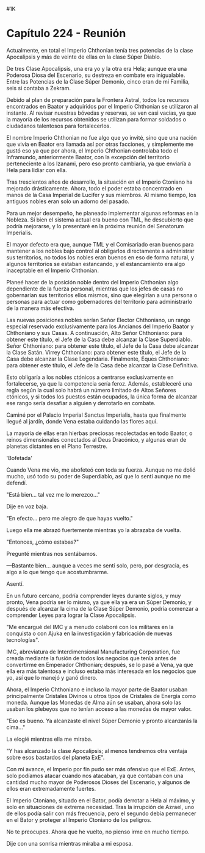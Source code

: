 
#1K 

# Capítulo 224 - Reunión


Actualmente, en total el Imperio Chthonian tenía tres potencias de la clase Apocalipsis y más de veinte de ellas en la clase Súper Diablo.

De tres Clase Apocalipsis, una era yo y la otra era Hela; aunque era una Poderosa Diosa del Escenario, su destreza en combate era inigualable. Entre las Potencias de la Clase Súper Demonio, cinco eran de mi Familia, seis si contaba a Zekram.

Debido al plan de preparación para la Frontera Astral, todos los recursos encontrados en Baator y adquiridos por el Imperio Chthonian se utilizaron al instante. Al revisar nuestras bóvedas y reservas, se ven casi vacías, ya que la mayoría de los recursos obtenidos se utilizan para formar soldados o ciudadanos talentosos para fortalecerlos.

El nombre Imperio Chthonian no fue algo que yo invité, sino que una nación que vivía en Baator era llamada así por otras facciones, y simplemente me gustó eso ya que por ahora, el Imperio Chthonian controlaba todo el Inframundo, anteriormente Baator, con la excepción del territorio perteneciente a los Izanami, pero eso pronto cambiaría, ya que enviaría a Hela para lidiar con ella.

Tras trescientos años de desarrollo, la situación en el Imperio Ctoniano ha mejorado drásticamente. Ahora, todo el poder estaba concentrado en manos de la Casa Imperial de Lucifer y sus miembros. Al mismo tiempo, los antiguos nobles eran solo un adorno del pasado.

Para un mejor desempeño, he planeado implementar algunas reformas en la Nobleza. Si bien el sistema actual era bueno con TML, he descubierto que podría mejorarse, y lo presentaré en la próxima reunión del Senatorum Imperialis.

El mayor defecto era que, aunque TML y el Comisariado eran buenos para mantener a los nobles bajo control al obligarlos directamente a administrar sus territorios, no todos los nobles eran buenos en eso de forma natural, y algunos territorios se estaban estancando, y el estancamiento era algo inaceptable en el Imperio Chthonian.

Planeé hacer de la posición noble dentro del Imperio Chthonian algo dependiente de la fuerza personal, mientras que los jefes de casas no gobernarían sus territorios ellos mismos, sino que elegirían a una persona o personas para actuar como gobernadores del territorio para administrarlo de la manera más efectiva.

Las nuevas posiciones nobles serían Señor Elector Chthoniano, un rango especial reservado exclusivamente para los Ancianos del Imperio Baator y Chthoniano y sus Casas. A continuación, Alto Señor Chthoniano: para obtener este título, el Jefe de la Casa debe alcanzar la Clase Superdiablo. Señor Chthoniano: para obtener este título, el Jefe de la Casa debe alcanzar la Clase Satán. Virrey Chthoniano: para obtener este título, el Jefe de la Casa debe alcanzar la Clase Legendaria. Finalmente, Eques Chthoniano: para obtener este título, el Jefe de la Casa debe alcanzar la Clase Definitiva.

Esto obligaría a los nobles ctónicos a centrarse exclusivamente en fortalecerse, ya que la competencia sería feroz. Además, estableceré una regla según la cual solo habrá un número limitado de Altos Señores ctónicos, y si todos los puestos están ocupados, la única forma de alcanzar ese rango sería desafiar a alguien y derrotarlo en combate.

Caminé por el Palacio Imperial Sanctus Imperialis, hasta que finalmente llegué al jardín, donde Vena estaba cuidando las flores aquí.

La mayoría de ellas eran hierbas preciosas recolectadas en todo Baator, o reinos dimensionales conectados al Deus Dracónico, y algunas eran de planetas distantes en el Plano Terrestre.

'Bofetada'

Cuando Vena me vio, me abofeteó con toda su fuerza. Aunque no me dolió mucho, usó todo su poder de Superdiablo, así que lo sentí aunque no me defendí.

"Está bien... tal vez me lo merezco..."

Dije en voz baja.

"En efecto... pero me alegro de que hayas vuelto."

Luego ella me abrazó fuertemente mientras yo la abrazaba de vuelta.

"Entonces, ¿cómo estabas?"

Pregunté mientras nos sentábamos.

—Bastante bien... aunque a veces me sentí solo, pero, por desgracia, es algo a lo que tengo que acostumbrarme.

Asentí.

En un futuro cercano, podría comprender leyes durante siglos, y muy pronto, Vena podría ser lo mismo, ya que ella ya era un Súper Demonio, y después de alcanzar la cima de la Clase Súper Demonio, podría comenzar a comprender Leyes para lograr la Clase Apocalipsis.

"Me encargué del IMC y a menudo colaboré con los militares en la conquista o con Ajuka en la investigación y fabricación de nuevas tecnologías".

IMC, abreviatura de Interdimensional Manufacturing Corporation, fue creada mediante la fusión de todos los negocios que tenía antes de convertirme en Emperador Chthonian; después, se lo pasé a Vena, ya que ella era más talentosa e incluso estaba más interesada en los negocios que yo, así que lo manejó y ganó dinero.

Ahora, el Imperio Chthoniano e incluso la mayor parte de Baator usaban principalmente Cristales Divinos u otros tipos de Cristales de Energía como moneda. Aunque las Monedas de Alma aún se usaban, ahora solo las usaban los plebeyos que no tenían acceso a las monedas de mayor valor.

"Eso es bueno. Ya alcanzaste el nivel Súper Demonio y pronto alcanzarás la cima..."

La elogié mientras ella me miraba.

"Y has alcanzado la clase Apocalipsis; al menos tendremos otra ventaja sobre esos bastardos del planeta ExE".

Con mi avance, el Imperio por fin pudo ser más ofensivo que el ExE. Antes, solo podíamos atacar cuando nos atacaban, ya que contaban con una cantidad mucho mayor de Poderosos Dioses del Escenario, y algunos de ellos eran extremadamente fuertes.

El Imperio Ctoniano, situado en el Bator, podía derrotar a Hela al máximo, y solo en situaciones de extrema necesidad. Tras la irrupción de Azrael, uno de ellos podía salir con más frecuencia, pero el segundo debía permanecer en el Bator y proteger al Imperio Ctoniano de los peligros.

No te preocupes. Ahora que he vuelto, no pienso irme en mucho tiempo.

Dije con una sonrisa mientras miraba a mi esposa.